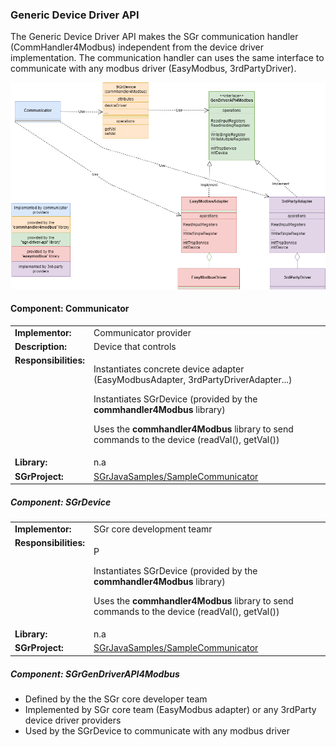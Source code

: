 
### Generic Device Driver API

The Generic Device Driver API makes the SGr communication handler (CommHandler4Modbus) independent from the device driver implementation. The communication handler can uses the same interface to communicate with any modbus driver (EasyModbus, 3rdPartyDriver).

![UML Generic Device Driver](SGrGenericDeviceDriver.png "UML Generic Device Driver")


#### Component: Communicator
<table valign="top">
    <tr><td><b>Implementor:</b></td><td>Communicator provider</td></tr>
    <tr><td><b>Description:</b></td><td>Device that controls 
    <tr><td valign="top"><b>Responsibilities:</b></td><td>
                <p>Instantiates concrete device adapter  (EasyModbusAdapter, 3rdPartyDriverAdapter...)</p>
                <p>Instantiates SGrDevice (provided by the <b>commhandler4Modbus</b> library)</p>
                <p>Uses the <b>commhandler4Modbus</b> library to send commands to the device (readVal(), getVal())</p> </td></tr>
    <tr><td><b>Library:</b></td><td>n.a</td></tr>                                                                                          
    <tr><td><b>SGrProject:</b></td><td><a href="https://github.com/SmartgridReady/SGrJavaSamples/tree/master/SampleCommunicator">SGrJavaSamples/SampleCommunicator<a></td></tr>                                                                                                                                                                                                                     
</table>  


##### Component: SGrDevice
<table valign="top">
    <tr><td><b>Implementor:</b></td><td>SGr core development teamr</td></tr>
    <tr><td valign="top"><b>Responsibilities:</b></td><td>
                <p>P</p>
                <p>Instantiates SGrDevice (provided by the <b>commhandler4Modbus</b> library)</p>
                <p>Uses the <b>commhandler4Modbus</b> library to send commands to the device (readVal(), getVal())</p> </td></tr>
    <tr><td><b>Library:</b></td><td>n.a</td></tr>                                                                                          
    <tr><td><b>SGrProject:</b></td><td><a href="https://github.com/SmartgridReady/SGrJavaSamples/tree/master/SampleCommunicator">SGrJavaSamples/SampleCommunicator<a></td></tr>                                                                                                                                                                                                                     
</table> 


##### Component: SGrGenDriverAPI4Modbus
- Defined by the the SGr core developer team
- Implemented by SGr core team (EasyModbus adapter) or any 3rdParty device driver providers
- Used by the SGrDevice to communicate with any modbus driver


